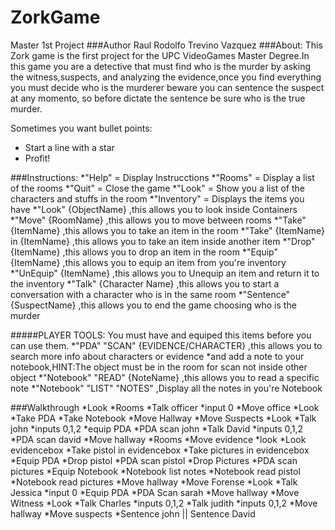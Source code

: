 # ZorkGame
Master 1st Project
###Author
Raul Rodolfo Trevino Vazquez
###About:
This Zork game is the first project for the UPC VideoGames Master Degree.In this game you are a detective that must find who is the murder by asking the witness,suspects, and analyzing the evidence,once you find everything you must decide who is the murderer
beware you can sentence the suspect at any momento, so before dictate the sentence be sure who is the true murder.

Sometimes you want bullet points:

* Start a line with a star
* Profit!

###Instructions:
*"Help" = Display Instrucctions
*"Rooms" = Display a list of the rooms
*"Quit" = Close the game
*"Look" = Show you a list of the characters and stuffs in the room
*"Inventory" = Displays the items you have
*"Look" {ObjectName} ,this allows you to look inside Containers
*"Move" {RoomName} ,this allows you to move between rooms
*"Take" {ItemName} ,this allows you to take an item in the room
*"Take" {ItemName} in {ItemName} ,this allows you to take an item inside another item
*"Drop" {ItemName} ,this allows you to drop an item in the room
*"Equip" {ItemName} ,this allows you to equip an item from you're inventory
*"UnEquip" {ItemName} ,this allows you to Unequip an item and return it to the inventory
*"Talk" {Character Name} ,this allows you to start a conversation with a character who is in the same room
*"Sentence" {SuspectName} ,this allows you to end the game choosing who is the murder

#####PLAYER TOOLS:
You must have and equiped this items before you can use them.
*"PDA" "SCAN" {EVIDENCE/CHARACTER} ,this allows you to search more info about characters or evidence
*and add a note to your notebook,HINT:The object must be in the room for scan not inside other object
*"Notebook" "READ" {NoteName} ,this allows you to read a specific note
*"Notebook" "LIST" "NOTES" ,Display all the notes in you're Notebook

###Walkthrough
*Look
*Rooms
*Talk officer
*input 0
*Move office
*Look
*Take PDA
*Take Notebook
*Move Hallway
*Move Suspects
*Look
*Talk john
*inputs 0,1,2
*equip PDA
*PDA scan john
*Talk David
*inputs 0,1,2
*PDA scan david
*Move hallway
*Rooms
*Move evidence
*look
*Look evidencebox
*Take pistol in evidencebox
*Take pictures in evidencebox
*Equip PDA
*Drop pistol
*PDA scan pistol
*Drop Pictures
*PDA scan pictures
*Equip Notebook
*Notebook list notes
*Notebook read pistol
*Notebook read pictures
*Move hallway
*Move Forense
*Look
*Talk Jessica
*input 0
*Equip PDA
*PDA Scan sarah
*Move hallway
*Move Witness
*Look
*Talk Charles
*inputs 0,1,2
*Talk judith
*inputs 0,1,2
*Move hallway
*Move suspects
*Sentence john || Sentence David
